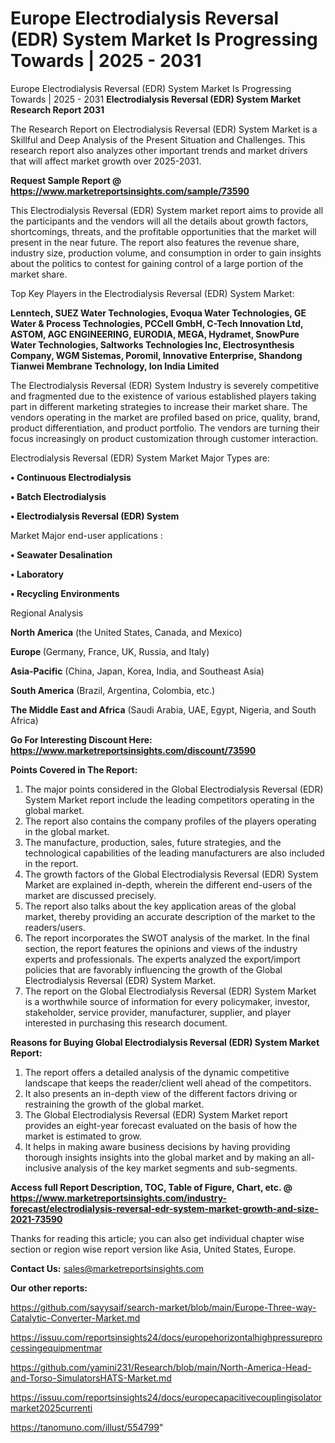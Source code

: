 # Europe Electrodialysis Reversal (EDR) System Market Is Progressing Towards | 2025 - 2031
Europe Electrodialysis Reversal (EDR) System Market Is Progressing Towards | 2025 - 2031
<strong>Electrodialysis Reversal (EDR) System Market Research Report 2031</strong>

The Research Report on Electrodialysis Reversal (EDR) System Market is a Skillful and Deep Analysis of the Present Situation and Challenges. This research report also analyzes other important trends and market drivers that will affect market growth over 2025-2031.

<strong>Request Sample Report @ <a href=https://www.marketreportsinsights.com/sample/73590>https://www.marketreportsinsights.com/sample/73590</a></strong>

This Electrodialysis Reversal (EDR) System market report aims to provide all the participants and the vendors will all the details about growth factors, shortcomings, threats, and the profitable opportunities that the market will present in the near future. The report also features the revenue share, industry size, production volume, and consumption in order to gain insights about the politics to contest for gaining control of a large portion of the market share.

Top Key Players in the Electrodialysis Reversal (EDR) System Market:

<strong>Lenntech, SUEZ Water Technologies, Evoqua Water Technologies, GE Water & Process Technologies, PCCell GmbH, C-Tech Innovation Ltd, ASTOM, AGC ENGINEERING, EURODIA, MEGA, Hydramet, SnowPure Water Technologies, Saltworks Technologies Inc, Electrosynthesis Company, WGM Sistemas, Poromil, Innovative Enterprise, Shandong Tianwei Membrane Technology, Ion India Limited</strong>

The Electrodialysis Reversal (EDR) System Industry is severely competitive and fragmented due to the existence of various established players taking part in different marketing strategies to increase their market share. The vendors operating in the market are profiled based on price, quality, brand, product differentiation, and product portfolio. The vendors are turning their focus increasingly on product customization through customer interaction.

Electrodialysis Reversal (EDR) System Market Major Types are:

<strong>• Continuous Electrodialysis

• Batch Electrodialysis

• Electrodialysis Reversal (EDR) System</strong>

Market Major end-user applications :

<strong>• Seawater Desalination

• Laboratory

• Recycling Environments</strong>

Regional Analysis

</u><strong><b>North America</b></strong> (the United States, Canada, and Mexico)

<strong><b>Europe </b></strong>(Germany, France, UK, Russia, and Italy)

<strong><b>Asia-Pacific</b></strong> (China, Japan, Korea, India, and Southeast Asia)

<strong><b>South America</b></strong> (Brazil, Argentina, Colombia, etc.)

<strong><b>The Middle East and Africa</b></strong> (Saudi Arabia, UAE, Egypt, Nigeria, and South Africa)

<strong>Go For Interesting Discount Here: <a href=https://www.marketreportsinsights.com/discount/73590>https://www.marketreportsinsights.com/discount/73590</a></strong>

<strong>Points Covered in The Report:</strong>
<ol>
  <li>The major points considered in the Global Electrodialysis Reversal (EDR) System Market report include the leading competitors operating in the global market.</li>
  <li>The report also contains the company profiles of the players operating in the global market.</li>
  <li>The manufacture, production, sales, future strategies, and the technological capabilities of the leading manufacturers are also included in the report.</li>
  <li>The growth factors of the Global Electrodialysis Reversal (EDR) System Market are explained in-depth, wherein the different end-users of the market are discussed precisely.</li>
  <li>The report also talks about the key application areas of the global market, thereby providing an accurate description of the market to the readers/users.</li>
  <li>The report incorporates the SWOT analysis of the market. In the final section, the report features the opinions and views of the industry experts and professionals. The experts analyzed the export/import policies that are favorably influencing the growth of the Global Electrodialysis Reversal (EDR) System Market.</li>
  <li>The report on the Global Electrodialysis Reversal (EDR) System Market is a worthwhile source of information for every policymaker, investor, stakeholder, service provider, manufacturer, supplier, and player interested in purchasing this research document.</li>
</ol>
<strong>Reasons for Buying Global Electrodialysis Reversal (EDR) System Market Report:</strong>

<ol>
  <li>The report offers a detailed analysis of the dynamic competitive landscape that keeps the reader/client well ahead of the competitors.</li>
  <li>It also presents an in-depth view of the different factors driving or restraining the growth of the global market.</li>
  <li>The Global Electrodialysis Reversal (EDR) System Market report provides an eight-year forecast evaluated on the basis of how the market is estimated to grow.</li>
  <li>It helps in making aware business decisions by having providing thorough insights insights into the global market and by making an all-inclusive analysis of the key market segments and sub-segments.</li>
</ol>
<strong>Access full Report Description, TOC, Table of Figure, Chart, etc. @ <a href=https://www.marketreportsinsights.com/industry-forecast/electrodialysis-reversal-edr-system-market-growth-and-size-2021-73590>https://www.marketreportsinsights.com/industry-forecast/electrodialysis-reversal-edr-system-market-growth-and-size-2021-73590</a></strong>


Thanks for reading this article; you can also get individual chapter wise section or region wise report version like Asia, United States, Europe.

<strong>Contact Us:</strong>
sales@marketreportsinsights.com

<strong>Our other reports:</strong>

<a href=https://github.com/sayysaif/search-market/blob/main/Europe-Three-way-Catalytic-Converter-Market.md>https://github.com/sayysaif/search-market/blob/main/Europe-Three-way-Catalytic-Converter-Market.md</a>

<a href=https://issuu.com/reportsinsights24/docs/europehorizontalhighpressureprocessingequipmentmar>https://issuu.com/reportsinsights24/docs/europehorizontalhighpressureprocessingequipmentmar</a>

<a href=https://github.com/yamini231/Research/blob/main/North-America-Head-and-Torso-SimulatorsHATS-Market.md>https://github.com/yamini231/Research/blob/main/North-America-Head-and-Torso-SimulatorsHATS-Market.md</a>

<a href=https://issuu.com/reportsinsights24/docs/europecapacitivecouplingisolatormarket2025currenti>https://issuu.com/reportsinsights24/docs/europecapacitivecouplingisolatormarket2025currenti</a>

<a href=https://tanomuno.com/illust/554799>https://tanomuno.com/illust/554799</a>"
